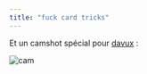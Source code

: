 ```yaml
---
title: "fuck card tricks"
---
```


Et un camshot spécial pour [davux](http://etudiants.insia.org/~dammouia/blog)
:

![cam](http://static.cyprio.net/wtf/old_pics/cam/2003-10/thb_cam_1110032105.jpg)

